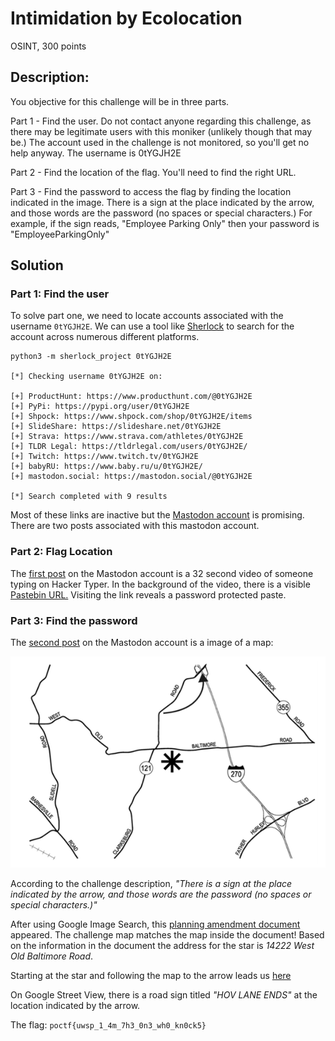 # Intimidation by Ecolocation
OSINT, 300 points

## Description:
You objective for this challenge will be in three parts.

Part 1 - Find the user. Do not contact anyone regarding this challenge, as there may be legitimate users with this moniker (unlikely though that may be.) The account used in the challenge is not monitored, so you'll get no help anyway. The username is 0tYGJH2E

Part 2 - Find the location of the flag. You'll need to find the right URL.

Part 3 - Find the password to access the flag by finding the location indicated in the image. There is a sign at the place indicated by the arrow, and those words are the password (no spaces or special characters.) For example, if the sign reads, "Employee Parking Only" then your password is "EmployeeParkingOnly"

## Solution


### Part 1: Find the user 

To solve part one, we need to locate accounts associated with the username ``0tYGJH2E``. We can use a tool like [Sherlock](https://sherlockproject.xyz/) to search for the account across numerous different platforms.

```shell
python3 -m sherlock_project 0tYGJH2E

[*] Checking username 0tYGJH2E on:

[+] ProductHunt: https://www.producthunt.com/@0tYGJH2E
[+] PyPi: https://pypi.org/user/0tYGJH2E
[+] Shpock: https://www.shpock.com/shop/0tYGJH2E/items
[+] SlideShare: https://slideshare.net/0tYGJH2E
[+] Strava: https://www.strava.com/athletes/0tYGJH2E
[+] TLDR Legal: https://tldrlegal.com/users/0tYGJH2E/
[+] Twitch: https://www.twitch.tv/0tYGJH2E
[+] babyRU: https://www.baby.ru/u/0tYGJH2E/
[+] mastodon.social: https://mastodon.social/@0tYGJH2E

[*] Search completed with 9 results
```

Most of these links are inactive but the [Mastodon account](https://mastodon.social/@0tYGJH2E) is promising.  There are two posts associated with this mastodon account.

### Part 2: Flag Location 

The [first post](https://mastodon.social/@0tYGJH2E/113681703097439377) on the Mastodon account is a 32 second video of someone typing on Hacker Typer. In the background of the video, there is a visible [Pastebin URL.](https://pastebin.com/0tYGJH2E) Visiting the link reveals a password protected paste. 


### Part 3: Find the password

The [second post](https://mastodon.social/@0tYGJH2E/113681703783316548) on the Mastodon account is a image of a map: 

![Image](./images/4ff1d4ad70af24c0.png)

According to the challenge description, *"There is a sign at the place indicated by the arrow, and those words are the password (no spaces or special characters.)"*

After using Google Image Search, this [planning amendment document](https://montgomeryplanningboard.org/wp-content/uploads/2021/09/Linthicum-West-staff-report-12005003A_FINAL.pdf) appeared. The challenge map matches the map inside the document! Based on the information in the document the address for the star is *14222 West Old Baltimore Road*.

Starting at the star and following the map to the arrow leads us [here](https://www.google.com/maps/@39.231187,-77.2847722,3a,15.2y,359.86h,91.65t/data=!3m8!1e1!3m6!1syfsA60WZxKy7GF6DFLE0ZQ!2e0!5s20241101T000000!6shttps:%2F%2Fstreetviewpixels-pa.googleapis.com%2Fv1%2Fthumbnail%3Fcb_client%3Dmaps_sv.tactile%26w%3D900%26h%3D600%26pitch%3D-1.6476942334859501%26panoid%3DyfsA60WZxKy7GF6DFLE0ZQ%26yaw%3D359.8575450365323!7i16384!8i8192?entry=ttu&g_ep=EgoyMDI1MDEwOC4wIKXMDSoASAFQAw%3D%3D)

On Google Street View, there is a road sign titled *"HOV LANE ENDS"* at the location indicated by the arrow.

The flag: ``poctf{uwsp_1_4m_7h3_0n3_wh0_kn0ck5}``